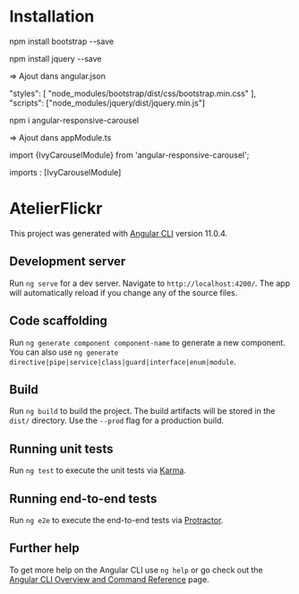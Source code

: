 # Installation

npm install bootstrap --save 

npm install jquery --save

=> Ajout dans angular.json

"styles": [
              "node_modules/bootstrap/dist/css/bootstrap.min.css"
            ],
"scripts": ["node_modules/jquery/dist/jquery.min.js"]


npm i angular-responsive-carousel

=> Ajout dans appModule.ts

import {IvyCarouselModule} from 'angular-responsive-carousel';

imports : [IvyCarouselModule]

# AtelierFlickr

This project was generated with [Angular CLI](https://github.com/angular/angular-cli) version 11.0.4.

## Development server

Run `ng serve` for a dev server. Navigate to `http://localhost:4200/`. The app will automatically reload if you change any of the source files.

## Code scaffolding

Run `ng generate component component-name` to generate a new component. You can also use `ng generate directive|pipe|service|class|guard|interface|enum|module`.

## Build

Run `ng build` to build the project. The build artifacts will be stored in the `dist/` directory. Use the `--prod` flag for a production build.

## Running unit tests

Run `ng test` to execute the unit tests via [Karma](https://karma-runner.github.io).

## Running end-to-end tests

Run `ng e2e` to execute the end-to-end tests via [Protractor](http://www.protractortest.org/).

## Further help

To get more help on the Angular CLI use `ng help` or go check out the [Angular CLI Overview and Command Reference](https://angular.io/cli) page.
